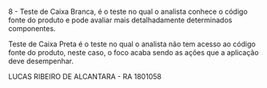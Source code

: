8 - Teste de Caixa Branca, é o teste no qual o analista conhece o código 
fonte do produto e pode avaliar mais detalhadamente determinados componentes.

Teste de Caixa Preta é o teste no qual o analista não tem acesso ao código 
fonte do produto, neste caso, o foco acaba sendo as ações que a aplicação 
deve desempenhar.



LUCAS RIBEIRO DE ALCANTARA - RA 1801058

